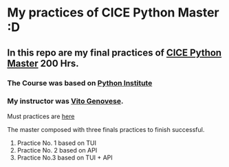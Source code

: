 # My practices of CICE Python Master :D

## In this repo are my final practices of [CICE Python Master](https://www.cice.es/master/programacion/python/) 200 Hrs.
### The Course was based on [Python Institute](https://pythoninstitute.org/)
### My instructor was [Vito Genovese](https://github.com/vgenov-py).

Must practices are [here](https://www.deamadrid.com/openexs/)

The master composed with three finals practices to finish successful.

1) Practice No. 1 based on TUI
2) Practice No. 2 based on API
3) Practice No.3 based on TUI + API
